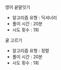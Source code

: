영어 끝말잇기
- 알고리즘 유형 : 딕셔너리
- 풀이 시간 : 20분
- 시도 횟수 : 1회

귤 고르기
- 알고리즘 유형 : 정렬
- 풀이 시간 : 20분
- 시도 횟수 : 1회
    
